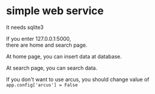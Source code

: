 # simple web service
It needs sqlite3  
  
If you enter 127.0.0.1:5000,  
there are home and search page.  
  
At home page, you can insert data at database.  
  
At search page, you can search data.  
  
If you don't want to use arcus, you should change value of `app.config['arcus'] = False`  
